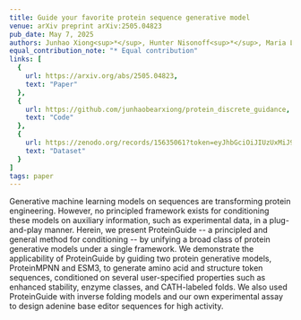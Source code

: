 ```yaml
---
title: Guide your favorite protein sequence generative model
venue: arXiv preprint arXiv:2505.04823
pub_date: May 7, 2025
authors: Junhao Xiong<sup>*</sup>, Hunter Nisonoff<sup>*</sup>, Maria Lukarska<sup>*</sup>, <strong>Ishan Gaur<sup>*</sup></strong>, Luke M Oltrogge, David F Savage, Jennifer Listgarten
equal_contribution_note: "* Equal contribution"
links: [
  {
    url: https://arxiv.org/abs/2505.04823,
    text: "Paper"
  },
  {
    url: https://github.com/junhaobearxiong/protein_discrete_guidance,
    text: "Code"
  },
  {
    url: https://zenodo.org/records/15635061?token=eyJhbGciOiJIUzUxMiJ9.eyJpZCI6ImMzY2FlYTM4LWFlMzAtNDllMy1iOTE1LTJiYmRkNDVmZDQxMSIsImRhdGEiOnt9LCJyYW5kb20iOiJlZTY4NDVmNGQ5NWFiM2MxYmI0YjRmODJiOTJhYTE3MCJ9.VNKn_YoWTdp0QMDMUWcNaWOhyxYo-HwpFHYDXwfaYCMI6Gycg_xcwox216VlFFp6C584MYJ3jwItPvHW7ERlQw,
    text: "Dataset"
  }
]
tags: paper
---
```

Generative machine learning models on sequences are transforming protein engineering. However, no principled framework exists for conditioning these models on auxiliary information, such as experimental data, in a plug-and-play manner. Herein, we present ProteinGuide -- a principled and general method for conditioning -- by unifying a broad class of protein generative models under a single framework. We demonstrate the applicability of ProteinGuide by guiding two protein generative models, ProteinMPNN and ESM3, to generate amino acid and structure token sequences, conditioned on several user-specified properties such as enhanced stability, enzyme classes, and CATH-labeled folds. We also used ProteinGuide with inverse folding models and our own experimental assay to design adenine base editor sequences for high activity.

